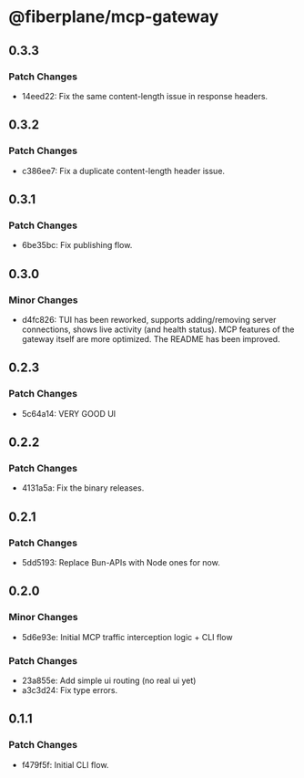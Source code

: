 # @fiberplane/mcp-gateway

## 0.3.3

### Patch Changes

- 14eed22: Fix the same content-length issue in response headers.

## 0.3.2

### Patch Changes

- c386ee7: Fix a duplicate content-length header issue.

## 0.3.1

### Patch Changes

- 6be35bc: Fix publishing flow.

## 0.3.0

### Minor Changes

- d4fc826: TUI has been reworked, supports adding/removing server connections, shows live activity (and health status). MCP features of the gateway itself are more optimized. The README has been improved.

## 0.2.3

### Patch Changes

- 5c64a14: VERY GOOD UI

## 0.2.2

### Patch Changes

- 4131a5a: Fix the binary releases.

## 0.2.1

### Patch Changes

- 5dd5193: Replace Bun-APIs with Node ones for now.

## 0.2.0

### Minor Changes

- 5d6e93e: Initial MCP traffic interception logic + CLI flow

### Patch Changes

- 23a855e: Add simple ui routing (no real ui yet)
- a3c3d24: Fix type errors.

## 0.1.1

### Patch Changes

- f479f5f: Initial CLI flow.
